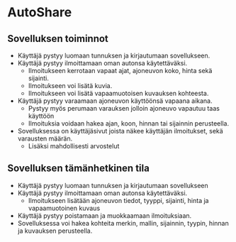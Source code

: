 # AutoShare

## Sovelluksen toiminnot
- Käyttäjä pystyy luomaan tunnuksen ja kirjautumaan sovellukseen.
- Käyttäjä pystyy ilmoittamaan oman autonsa käytettäväksi.
    - Ilmoitukseen kerrotaan vapaat ajat, ajoneuvon koko, hinta sekä sijainti.
    - Ilmoitukseen voi lisätä kuvia.
    - Ilmoitukseen voi lisätä vapaamuotoisen kuvauksen kohteesta.
- Käyttäjä pystyy varaamaan ajoneuvon käyttöönsä vapaana aikana.
    - Pystyy myös perumaan varauksen jolloin ajoneuvo vapautuu taas käyttöön
    - Ilmoituksia voidaan hakea ajan, koon, hinnan tai sijainnin perusteella.
- Sovelluksessa on käyttäjäsivut joista näkee käyttäjän ilmoitukset, sekä varausten määrän.
    - Lisäksi mahdollisesti arvostelut
 
## Sovelluksen tämänhetkinen tila
- Käyttäjä pystyy luomaan tunnuksen ja kirjautumaan sovellukseen
- Käyttäjä pystyy ilmoittamaan oman autonsa käytettäväksi.
    - Ilmoitukseen lisätään ajoneuvon tiedot, tyyppi, sijainti, hinta ja vapaamuotoinen kuvaus
- Käyttäjä pystyy poistamaan ja muokkaamaan ilmoituksiaan.
- Sovelluksessa voi hakea kohteita merkin, mallin, sijainnin, tyypin, hinnan ja kuvauksen perusteella.
